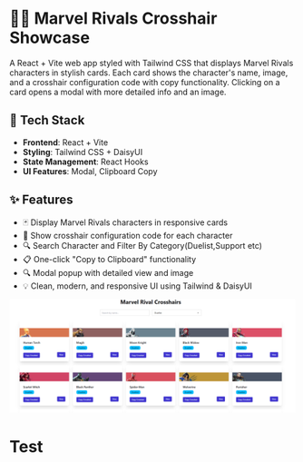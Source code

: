 # 🦸‍♂️ Marvel Rivals Crosshair Showcase

A React + Vite web app styled with Tailwind CSS that displays Marvel Rivals characters in stylish cards. Each card shows the character's name, image, and a crosshair configuration code with copy functionality. Clicking on a card opens a modal with more detailed info and an image.

## 🚀 Tech Stack

- **Frontend**: React + Vite
- **Styling**: Tailwind CSS + DaisyUI
- **State Management**: React Hooks
- **UI Features**: Modal, Clipboard Copy

## ✨ Features

- 🃏 Display Marvel Rivals characters in responsive cards  
- 🎯 Show crosshair configuration code for each character  
- 🔍 Search Character and Filter By Category(Duelist,Support etc) 
- 📋 One-click "Copy to Clipboard" functionality  
- 🔍 Modal popup with detailed view and image  
- 💡 Clean, modern, and responsive UI using Tailwind & DaisyUI  

![Preview](./public/preview.png)

# Test